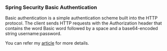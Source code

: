 ### Spring Security Basic Authentication

Basic authentication is a simple authentication scheme built into the HTTP protocol. 
The client sends HTTP requests with the Authorization header that contains the word Basic word followed 
by a space and a base64-encoded string username:password.


You can refer my [article](https://praveenorugantitech.blogspot.com/2019/05/spring-security-basic-authentication.html) for more details. 

